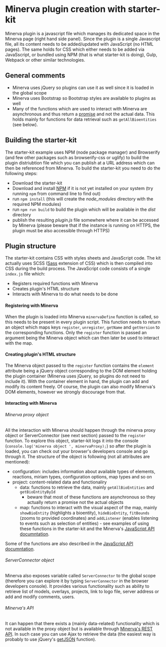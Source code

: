 # Minerva plugin creation with starter-kit

Minerva plugin is a javascript file which manages its dedicated space in the Minerva page (right hand side panel). Since the plugin is a single Javascript file, all its content needs to be added/updated with JavaScript (no HTML pages). The same holds for CSS which either needs to be added via JavaSscript, or bundled using NPM (that is what starter-kit is doing), Gulp, Webpack or other similar technologies.

## General comments

* Minerva uses jQuery so plugins can use it as well since it is loaded in the global scope
* Minerva uses Bootstrap so Bootstrap styles are available to plugins as well
* Many of the functions which are used to interact with Minerva are asynchronous and thus return a [promise](https://developer.mozilla.org/en-US/docs/Web/JavaScript/Reference/Global_Objects/Promise) and not the actual data. This holds mainly for functions for data retrieval such as `getAllBioentities` (see below).

## Building the starter-kit

The starter-kit example uses NPM (node package manager) and Browserify (and few other packages such as browserify-css or uglify) to build the plugin distriubtion file which you can publish at a URL address which can then be referenced from Minerva. To build the starter-kit you need to do the following steps:

* Download the starter-kit
* Download and install [NPM](https://nodejs.org/en/download/) if it is not yet installed on your system (try running `npm` from command line to find out)
* run `npm install` (this will create the *node_modules* directory with the required NPM modules)
* run `npm run build` to build the plugin which will be available in the *dist* directory
* publish the resulting *plugin.js* file somewhere where it can be accessed by Minerva (please beware that if the instance is running on HTTPS, the plugin must be also accessible through HTTPS)

## Plugin structure

The starter-kit contains CSS with styles sheets and JavaScript code. The kit actually uses SCSS ([Sass](https://sass-lang.com/) extension of CSS) which is then compiled into CSS during the build process. The JavaScript code consists of a single `index.js` file which:

* Registers required functions with Minerva
* Creates plugin's HTML structure
* Interacts with Minerva to do what needs to be done

#### Registering with Minerva

When the plugin is loaded into Minerva `minervaDefine` function is called, so this needs to be present in every plugin script. This function needs to return an object which maps keys `register`, `unregister`, `getName` and `getVersion` to the corresponding functions. Only the `register` function is passed an argument being the Minerva object which can then later be used to interact with the map.

#### Creating plugin's HTML structure

The Minerva object passed to the `register` function contains the `element` attribute being a jQuery object corresponding to the DOM element holding the plugin container (Minerva uses jQuery, so plugins do not need to include it). With the container element in hand, the plugin can add and modify its content freely. Of course, the plugin can also modify Minerva's DOM elements, however we strongly discourage from that.

#### Interacting with Minerva

###### Minerva proxy object

All the interaction with Minerva should happen through the minerva proxy object or ServerConnector (see next section) passed to the `register` function. To explore this object, starter-kit logs it into the console (`console.log('minerva object ', minervaProxy);`) so after the plugin is loaded, you can check out your browser's developers console and go through it. The structure of the object is following (not all attributes are mentioned):

* configuration: includes information about available types of elements, reactions, miriam types, configuration options, map types and so on
* project:  content-related data and functionaliry
  * data: functions to retrieve the data, mainly `getAllBioEntities` and `getBioEntityById`
    * beware that most of these functions are asynchronous so they actually return a promise not the actual objects
  * map: functions to interact with the visual aspect of the map, mainly `showBioEntity` (highlights a bioentity), `hideBioEntity`, `fitBounds` (zooms to provided coordinates) and `addListener` (enables listening to events such as selection of entities) - see examples of using these functions in the starter-kit and the Minerva's [JavaScript API documntation](https://git-r3lab.uni.lu/piotr.gawron/minerva#javascript-api-unstable-dev-api).

Some of the functions are also described in the [JavaScript API documntation](https://git-r3lab.uni.lu/piotr.gawron/minerva#javascript-api-unstable-dev-api).

###### ServerConnector object

Minerva also exposes variable called `ServerConnector` to the global scope (therefore you can explore it by typing `ServerConnector` in the browser developers console). It provides various functionality such as ability to retrieve list of models, overlays, projects, link to logo file, server address or add and modify comments, users.

###### Minerva's API

It can happen that there exists a (mainly data-related) functionality which is not available in the proxy object but is available through [Minerva's REST API](https://git-r3lab.uni.lu/piotr.gawron/minerva). In such case you can use Ajax to retrieve the data (the easiest way is probably to use jQuery's [getJSON](http://api.jquery.com/jquery.getjson/) function).





